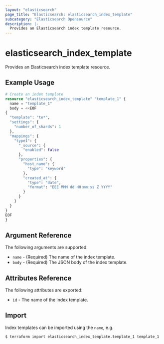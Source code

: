 ```yaml
---
layout: "elasticsearch"
page_title: "Elasticsearch: elasticsearch_index_template"
subcategory: "Elasticsearch Opensource"
description: |-
  Provides an Elasticsearch index template resource.
---
```


# elasticsearch_index_template

Provides an Elasticsearch index template resource.

## Example Usage

```tf
# Create an index template
resource "elasticsearch_index_template" "template_1" {
  name = "template_1"
  body = <<EOF
{
  "template": "te*",
  "settings": {
    "number_of_shards": 1
  },
  "mappings": {
    "type1": {
      "_source": {
        "enabled": false
      },
      "properties": {
        "host_name": {
          "type": "keyword"
        },
        "created_at": {
          "type": "date",
          "format": "EEE MMM dd HH:mm:ss Z YYYY"
        }
      }
    }
  }
}
EOF
}
```

## Argument Reference

The following arguments are supported:

* `name` - (Required) The name of the index template.
* `body` - (Required) The JSON body of the index template.

## Attributes Reference

The following attributes are exported:

* `id` - The name of the index template.

## Import

Index templates can be imported using the `name`, e.g.

```sh
$ terraform import elasticsearch_index_template.template_1 template_1
```
